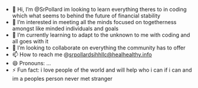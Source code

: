 - 👋 Hi, I’m @SrPollard im looking to learn everything theres to in coding which what seems to behind the future of financial stability 
- 👀 I’m interested in meeting all the minds focused on togetherness amongst like minded individuals and goals
- 🌱 I’m currently learning to adapt to the unknown to me with coding and all goes with it
- 💞️ I’m looking to collaborate on everything the community has to offer
- 📫 How to reach me @srpollardsihhllc@healhealthy.info
- 😄 Pronouns: ...
- ⚡ Fun fact: i love people of the world and will help who i can if i can and im a peoples person never met stranger

<!---
SrPollard/SrPollard is a ✨ special ✨ repository because its `README.md` (this file) appears on your GitHub profile.
You can click the Preview link to take a look at your changes.
--->
